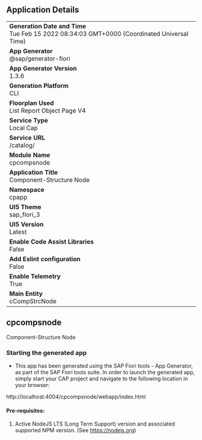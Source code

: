 ## Application Details
|               |
| ------------- |
|**Generation Date and Time**<br>Tue Feb 15 2022 08:34:03 GMT+0000 (Coordinated Universal Time)|
|**App Generator**<br>@sap/generator-fiori|
|**App Generator Version**<br>1.3.6|
|**Generation Platform**<br>CLI|
|**Floorplan Used**<br>List Report Object Page V4|
|**Service Type**<br>Local Cap|
|**Service URL**<br>/catalog/
|**Module Name**<br>cpcompsnode|
|**Application Title**<br>Component-Structure Node|
|**Namespace**<br>cpapp|
|**UI5 Theme**<br>sap_fiori_3|
|**UI5 Version**<br>Latest|
|**Enable Code Assist Libraries**<br>False|
|**Add Eslint configuration**<br>False|
|**Enable Telemetry**<br>True|
|**Main Entity**<br>cCompStrcNode|

## cpcompsnode

Component-Structure Node

### Starting the generated app

-   This app has been generated using the SAP Fiori tools - App Generator, as part of the SAP Fiori tools suite.  In order to launch the generated app, simply start your CAP project and navigate to the following location in your browser:

http://localhost:4004/cpcompsnode/webapp/index.html

#### Pre-requisites:

1. Active NodeJS LTS (Long Term Support) version and associated supported NPM version.  (See https://nodejs.org)



